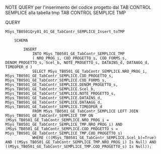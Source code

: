 NOTE
	QUERY per l'inserimento del codice progetto dal TAB CONTROL SEMPLICE 
	alla tabella tmp TAB CONTROL SEMPLICE TMP

QUERY

	MSys_TB0501Qry01_01_GE_TabContr_SEMPLICE_Insert_toTMP

		SCHEMA

			INSERT 
				INTO MSys_TB0501_GE_TabContr_SEMPLICE_TMP 
				( NRO_PROG_i, COD_PROGETTO_s, COD_FORMS_s, DENOM_PROGETTO_s, Scel_b, NOTE_PROGETTO_s, DATAINS_d, DATAAGG_d, TIMEOPER_d )
				SELECT MSys_TB0501_GE_TabContr_SEMPLICE.NRO_PROG_i, MSys_TB0501_GE_TabContr_SEMPLICE.COD_PROGETTO_s, MSys_TB0501_GE_TabContr_SEMPLICE.COD_FORMS_s, MSys_TB0501_GE_TabContr_SEMPLICE.DENOM_PROGETTO_s, MSys_TB0501_GE_TabContr_SEMPLICE.Scel_b, MSys_TB0501_GE_TabContr_SEMPLICE.NOTE_PROGETTO_s, MSys_TB0501_GE_TabContr_SEMPLICE.DATAINS_d, MSys_TB0501_GE_TabContr_SEMPLICE.DATAAGG_d, MSys_TB0501_GE_TabContr_SEMPLICE.TIMEOPER_d
				FROM MSys_TB0501_GE_TabContr_SEMPLICE LEFT JOIN MSys_TB0501_GE_TabContr_SEMPLICE_TMP ON (MSys_TB0501_GE_TabContr_SEMPLICE.NRO_PROG_i = MSys_TB0501_GE_TabContr_SEMPLICE_TMP.NRO_PROG_i) AND (MSys_TB0501_GE_TabContr_SEMPLICE.COD_PROGETTO_s = MSys_TB0501_GE_TabContr_SEMPLICE_TMP.COD_PROGETTO_s)
				WHERE (((MSys_TB0501_GE_TabContr_SEMPLICE.Scel_b)=True) AND ((MSys_TB0501_GE_TabContr_SEMPLICE_TMP.NRO_PROG_i) Is Null) AND ((MSys_TB0501_GE_TabContr_SEMPLICE_TMP.COD_PROGETTO_s) Is Null));

